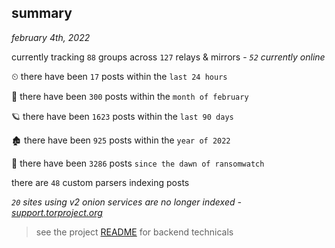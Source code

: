 
## summary
_february 4th, 2022_

currently tracking `88` groups across `127` relays & mirrors - _`52` currently online_

⏲ there have been `17` posts within the `last 24 hours`

🦈 there have been `300` posts within the `month of february`

🪐 there have been `1623` posts within the `last 90 days`

🏚 there have been `925` posts within the `year of 2022`

🦕 there have been `3286` posts `since the dawn of ransomwatch`

there are `48` custom parsers indexing posts

_`20` sites using v2 onion services are no longer indexed - [support.torproject.org](https://support.torproject.org/onionservices/v2-deprecation/)_

> see the project [README](https://github.com/thetanz/ransomwatch#ransomwatch--) for backend technicals
